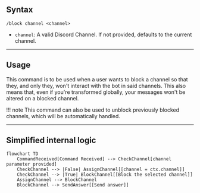 ## Syntax
`/block channel <channel>`

- `channel`: A valid Discord Channel. If not provided, defaults to the current channel.

---

## Usage
This command is to be used when a user wants to block a channel so that they, and only
they, won't interact with the bot in said channels. This also means that, even if
you're transformed globally, your messages won't be altered on a blocked channel.

!!! note
    This command can also be used to unblock previously blocked channels, which will
    be automatically handled.

---

## Simplified internal logic
```mermaid
flowchart TD
    CommandReceived[Command Received] --> CheckChannel[channel parameter provided]
    CheckChannel --> |False| AssignChannel[[channel = ctx.channel]]
    CheckChannel --> |True| BlockChannel[[Block the selected channel]]
    AssignChannel --> BlockChannel
    BlockChannel --> SendAnswer[[Send answer]]
```
